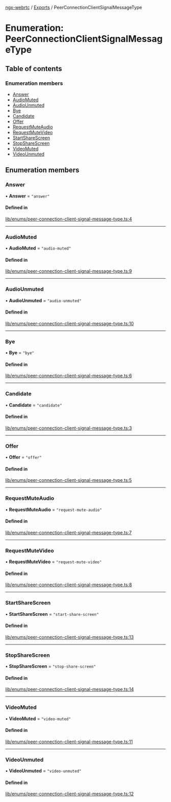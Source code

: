 [ngx-webrtc](https://github.com/lotterfriends/ngx-webrtc/tree/main/libs/ngx-webrtc/docs/README.md) / [Exports](https://github.com/lotterfriends/ngx-webrtc/tree/main/libs/ngx-webrtc/docs/modules.md) / PeerConnectionClientSignalMessageType

# Enumeration: PeerConnectionClientSignalMessageType

## Table of contents

### Enumeration members

- [Answer](https://github.com/lotterfriends/ngx-webrtc/tree/main/libs/ngx-webrtc/docs/enums/PeerConnectionClientSignalMessageType.md#answer)
- [AudioMuted](https://github.com/lotterfriends/ngx-webrtc/tree/main/libs/ngx-webrtc/docs/enums/PeerConnectionClientSignalMessageType.md#audiomuted)
- [AudioUnmuted](https://github.com/lotterfriends/ngx-webrtc/tree/main/libs/ngx-webrtc/docs/enums/PeerConnectionClientSignalMessageType.md#audiounmuted)
- [Bye](https://github.com/lotterfriends/ngx-webrtc/tree/main/libs/ngx-webrtc/docs/enums/PeerConnectionClientSignalMessageType.md#bye)
- [Candidate](https://github.com/lotterfriends/ngx-webrtc/tree/main/libs/ngx-webrtc/docs/enums/PeerConnectionClientSignalMessageType.md#candidate)
- [Offer](https://github.com/lotterfriends/ngx-webrtc/tree/main/libs/ngx-webrtc/docs/enums/PeerConnectionClientSignalMessageType.md#offer)
- [RequestMuteAudio](https://github.com/lotterfriends/ngx-webrtc/tree/main/libs/ngx-webrtc/docs/enums/PeerConnectionClientSignalMessageType.md#requestmuteaudio)
- [RequestMuteVideo](https://github.com/lotterfriends/ngx-webrtc/tree/main/libs/ngx-webrtc/docs/enums/PeerConnectionClientSignalMessageType.md#requestmutevideo)
- [StartShareScreen](https://github.com/lotterfriends/ngx-webrtc/tree/main/libs/ngx-webrtc/docs/enums/PeerConnectionClientSignalMessageType.md#startsharescreen)
- [StopShareScreen](https://github.com/lotterfriends/ngx-webrtc/tree/main/libs/ngx-webrtc/docs/enums/PeerConnectionClientSignalMessageType.md#stopsharescreen)
- [VideoMuted](https://github.com/lotterfriends/ngx-webrtc/tree/main/libs/ngx-webrtc/docs/enums/PeerConnectionClientSignalMessageType.md#videomuted)
- [VideoUnmuted](https://github.com/lotterfriends/ngx-webrtc/tree/main/libs/ngx-webrtc/docs/enums/PeerConnectionClientSignalMessageType.md#videounmuted)

## Enumeration members

### Answer

• **Answer** = `"answer"`

#### Defined in

[lib/enums/peer-connection-client-signal-message-type.ts:4](https://github.com/lotterfriends/video-chat/blob/c0a07ad/libs/ngx-webrtc/src/lib/enums/peer-connection-client-signal-message-type.ts#L4)

___

### AudioMuted

• **AudioMuted** = `"audio-muted"`

#### Defined in

[lib/enums/peer-connection-client-signal-message-type.ts:9](https://github.com/lotterfriends/video-chat/blob/c0a07ad/libs/ngx-webrtc/src/lib/enums/peer-connection-client-signal-message-type.ts#L9)

___

### AudioUnmuted

• **AudioUnmuted** = `"audio-unmuted"`

#### Defined in

[lib/enums/peer-connection-client-signal-message-type.ts:10](https://github.com/lotterfriends/video-chat/blob/c0a07ad/libs/ngx-webrtc/src/lib/enums/peer-connection-client-signal-message-type.ts#L10)

___

### Bye

• **Bye** = `"bye"`

#### Defined in

[lib/enums/peer-connection-client-signal-message-type.ts:6](https://github.com/lotterfriends/video-chat/blob/c0a07ad/libs/ngx-webrtc/src/lib/enums/peer-connection-client-signal-message-type.ts#L6)

___

### Candidate

• **Candidate** = `"candidate"`

#### Defined in

[lib/enums/peer-connection-client-signal-message-type.ts:3](https://github.com/lotterfriends/video-chat/blob/c0a07ad/libs/ngx-webrtc/src/lib/enums/peer-connection-client-signal-message-type.ts#L3)

___

### Offer

• **Offer** = `"offer"`

#### Defined in

[lib/enums/peer-connection-client-signal-message-type.ts:5](https://github.com/lotterfriends/video-chat/blob/c0a07ad/libs/ngx-webrtc/src/lib/enums/peer-connection-client-signal-message-type.ts#L5)

___

### RequestMuteAudio

• **RequestMuteAudio** = `"request-mute-audio"`

#### Defined in

[lib/enums/peer-connection-client-signal-message-type.ts:7](https://github.com/lotterfriends/video-chat/blob/c0a07ad/libs/ngx-webrtc/src/lib/enums/peer-connection-client-signal-message-type.ts#L7)

___

### RequestMuteVideo

• **RequestMuteVideo** = `"request-mute-video"`

#### Defined in

[lib/enums/peer-connection-client-signal-message-type.ts:8](https://github.com/lotterfriends/video-chat/blob/c0a07ad/libs/ngx-webrtc/src/lib/enums/peer-connection-client-signal-message-type.ts#L8)

___

### StartShareScreen

• **StartShareScreen** = `"start-share-screen"`

#### Defined in

[lib/enums/peer-connection-client-signal-message-type.ts:13](https://github.com/lotterfriends/video-chat/blob/c0a07ad/libs/ngx-webrtc/src/lib/enums/peer-connection-client-signal-message-type.ts#L13)

___

### StopShareScreen

• **StopShareScreen** = `"stop-share-screen"`

#### Defined in

[lib/enums/peer-connection-client-signal-message-type.ts:14](https://github.com/lotterfriends/video-chat/blob/c0a07ad/libs/ngx-webrtc/src/lib/enums/peer-connection-client-signal-message-type.ts#L14)

___

### VideoMuted

• **VideoMuted** = `"video-muted"`

#### Defined in

[lib/enums/peer-connection-client-signal-message-type.ts:11](https://github.com/lotterfriends/video-chat/blob/c0a07ad/libs/ngx-webrtc/src/lib/enums/peer-connection-client-signal-message-type.ts#L11)

___

### VideoUnmuted

• **VideoUnmuted** = `"video-unmuted"`

#### Defined in

[lib/enums/peer-connection-client-signal-message-type.ts:12](https://github.com/lotterfriends/video-chat/blob/c0a07ad/libs/ngx-webrtc/src/lib/enums/peer-connection-client-signal-message-type.ts#L12)
